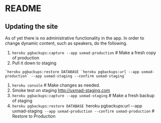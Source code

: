 # README

## Updating the site

As of yet there is no administrative functionality in the app. In order to change dynamic content, such as speakers, do the following.

1. `heroku pgbackups:capture --app uxmad-production` # Make a fresh copy of production
1. Pull it down to staging
``` 
`heroku pgbackups:restore DATABASE `heroku pgbackups:url --app uxmad-production` --app uxmad-staging --confirm uxmad-staging`
```
1. `heroku console` # Make changes as needed.
1. Smoke test on staging http://uxmad-staging.com
1. `heroku pgbackups:capture --app uxmad-staging` # Make a fresh backup of staging
1. `heroku pgbackups:restore DATABASE `heroku pgbackups:url --app uxmad-staging` --app uxmad-production --confirm uxmad-production` # Restore to Production
